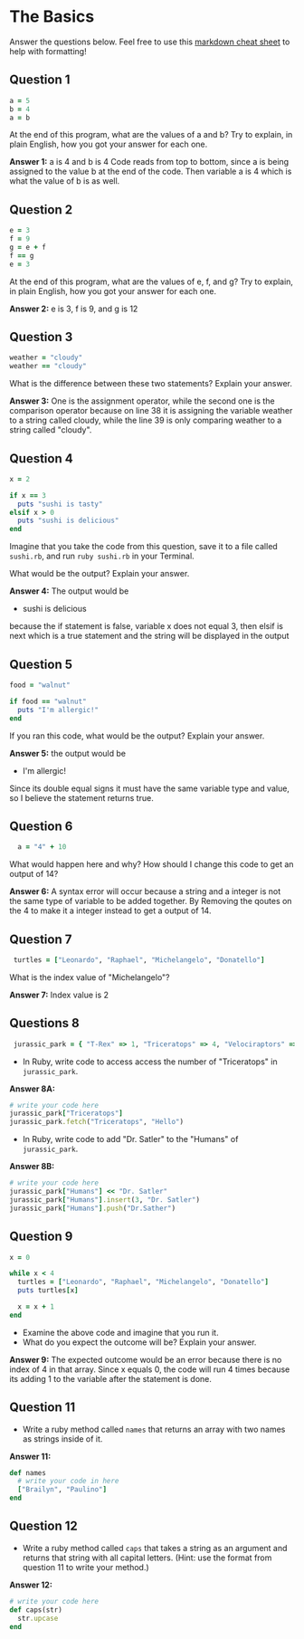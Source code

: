 # The Basics

Answer the questions below. Feel free to use this [markdown cheat sheet](https://guides.github.com/pdfs/markdown-cheatsheet-online.pdf) to help with formatting!

## Question 1

```ruby
a = 5
b = 4
a = b
```

At the end of this program, what are the values of a and b? Try to explain, in plain English, how you got your answer for each one.

**Answer 1:**
a is 4 and b is 4
Code reads from top to bottom, since a is being assigned to the value b at the end of the code. Then variable a is 4 which is what the value of b is as well.

## Question 2

```ruby
e = 3
f = 9
g = e + f
f == g
e = 3
```

At the end of this program, what are the values of e, f, and g? Try to explain, in plain English, how you got your answer for each one.

**Answer 2:**
e is 3, f is 9, and g is 12
<!-- e was originally 3 and was reassigned to 3 again. f was 9 but reassigned to the value of g which is 12. Since g is 12 because e from the first line was 3 and f was 9 equals to 12. -->

## Question 3

```ruby
weather = "cloudy"
weather == "cloudy"
```

What is the difference between these two statements? Explain your answer.

**Answer 3:**
One is the assignment operator, while the second one is the comparison operator because on line 38 it is assigning the variable weather to a string called cloudy, while the line 39 is only comparing weather to a string called "cloudy".

## Question 4

```ruby
x = 2

if x == 3
  puts "sushi is tasty"
elsif x > 0
  puts "sushi is delicious"
end
```

Imagine that you take the code from this question, save it to a file called `sushi.rb`, and run `ruby sushi.rb` in your Terminal.

What would be the output? Explain your answer.

**Answer 4:**
The output would be 
- sushi is delicious

because the if statement is false, variable x does not equal 3, then elsif is next which is a true statement and the string will be displayed in the output

## Question 5

```ruby
food = "walnut"

if food == "walnut"
  puts "I'm allergic!"
end
```

If you ran this code, what would be the output? Explain your answer.

**Answer 5:**
the output would be
- I'm allergic!

Since its double equal signs it must have the same variable type and value, so I believe the statement returns true.

## Question 6

```ruby
  a = "4" + 10
```

What would happen here and why? How should I change this code to get an output of 14?

**Answer 6:**
A syntax error will occur because a string and a integer is not the same type of variable to be added together.
By Removing the qoutes on the 4 to make it a integer instead to get a output of 14.

## Question 7

```ruby
 turtles = ["Leonardo", "Raphael", "Michelangelo", "Donatello"]
```

What is the index value of "Michelangelo"?

**Answer 7:**
Index value is 2

## Questions 8

```ruby
 jurassic_park = { "T-Rex" => 1, "Triceratops" => 4, "Velociraptors" => 6, "Humans" => ["Dr. Malcolm", "Dr. Grant"] }
```

* In Ruby, write code to access access the number of "Triceratops" in `jurassic_park`.

**Answer 8A:**
```ruby
# write your code here
jurassic_park["Triceratops"]
jurassic_park.fetch("Triceratops", "Hello")
```

* In Ruby, write code to add "Dr. Satler" to the "Humans" of `jurassic_park`.

**Answer 8B:**
```ruby
# write your code here
jurassic_park["Humans"] << "Dr. Satler"
jurassic_park["Humans"].insert(3, "Dr. Satler")
jurassic_park["Humans"].push("Dr.Sather")
```

## Question 9

```ruby
x = 0

while x < 4
  turtles = ["Leonardo", "Raphael", "Michelangelo", "Donatello"]
  puts turtles[x]

  x = x + 1
end
```

* Examine the above code and imagine that you run it.
* What do you expect the outcome will be? Explain your answer.

**Answer 9:**
The expected outcome would be an error because there is no index of 4 in that array.
Since x equals 0, the code will run 4 times because its adding 1 to the variable after the statement is done. 

## Question 11

* Write a ruby method called `names` that returns an array with two names as strings inside of it.

**Answer 11:**
```ruby
def names
  # write your code in here
  ["Brailyn", "Paulino"]
end

```

## Question 12

* Write a ruby method called `caps` that takes a string as an argument and returns that string with all capital letters. (Hint: use the format from question 11 to write your method.)

**Answer 12:**
```ruby
# write your code here
def caps(str)
  str.upcase
end
```